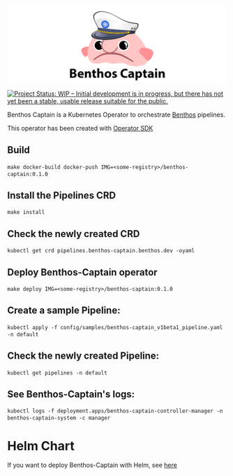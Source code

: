 ![Benthos Captain](icon.png "Benthos Captain")

[![Project Status: WIP – Initial development is in progress, but there has not yet been a stable, usable release suitable for the public.](https://www.repostatus.org/badges/latest/wip.svg)](https://www.repostatus.org/#wip)

Benthos Captain is a Kubernetes Operator to orchestrate [Benthos](https://www.benthos.dev/) pipelines.

This operator has been created with [Operator SDK](https://sdk.operatorframework.io/)

## Build

```
make docker-build docker-push IMG=<some-registry>/benthos-captain:0.1.0
```

## Install the Pipelines CRD

```
make install
```

## Check the newly created CRD

```
kubectl get crd pipelines.benthos-captain.benthos.dev -oyaml
```

## Deploy Benthos-Captain operator

```
make deploy IMG=<some-registry>/benthos-captain:0.1.0
```

## Create a sample Pipeline:
```
kubectl apply -f config/samples/benthos-captain_v1beta1_pipeline.yaml -n default
```

## Check the newly created Pipeline:
```
kubectl get pipelines -n default
```

## See Benthos-Captain's logs:
```
kubectl logs -f deployment.apps/benthos-captain-controller-manager -n benthos-captain-system -c manager
```

# Helm Chart

If you want to deploy Benthos-Captain with Helm, see [here](chart/benthos-captain/README.md)

